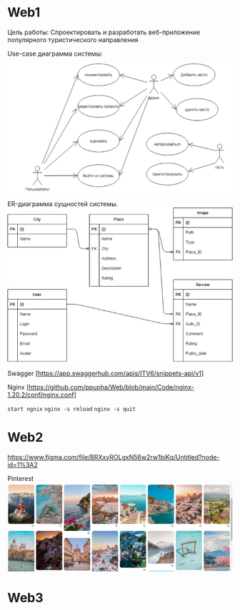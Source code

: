 # Web1


Цель работы: Спроектировать и разработать веб-приложение популярного туристического направления 


Use-case диаграмма системы:

![user-case](https://github.com/ppupha/Web/blob/main/Documnt/Screenshot%202022-04-05%20091100.png)

ER-диаграмма сущностей системы.
![ER](https://github.com/ppupha/Web/blob/main/Documnt/ER.png)

Swagger
[https://app.swaggerhub.com/apis/ITV6/snippets-api/v1]

Nginx 
[https://github.com/ppupha/Web/blob/main/Code/nginx-1.20.2/conf/nginx.conf]

`start ngnix`
`nginx -s reload`
`nginx -s quit`

# Web2

https://www.figma.com/file/BRXxyROLgxN56w2rw1biKq/Untitled?node-id=1%3A2

 Pinterest
 ![Pinterest](https://github.com/ppupha/Web/blob/main/Documnt/Screenshot%202022-04-05%20091744.png)

 
 
# Web3
